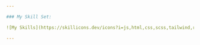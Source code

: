 ```yaml
---

### My Skill Set: 

![My Skills](https://skillicons.dev/icons?i=js,html,css,scss,tailwind,react,git,figma,redux)

---
```




[mail]: falin.2025@mail.ru

<br>
<br>
